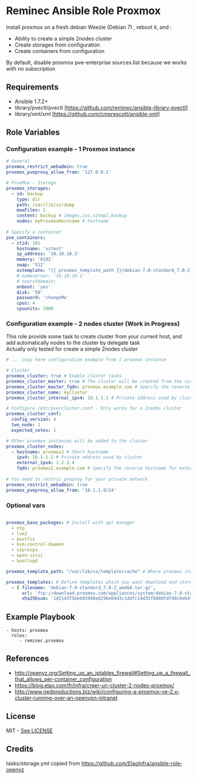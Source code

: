 # Reminec Ansible Role Proxmox

Install proxmox on a fresh debian Weezie (Debian 7) , reboot it, and :
 - Ability to create a simple 2nodes cluster
 - Create storages from configuration
 - Create containers from configuration
 
By default, disable proxmox pve-enterprise sources.list because we works with no subscription

## Requirements
- Ansible 1.7.2+
- library/pvectl/pvectl [https://github.com/reminec/ansible-library-pvectl]
- library/xml/xml [https://github.com/cmprescott/ansible-xml]

## Role Variables

### Configuration example - 1 Proxmox instance
```yaml
# General
proxmox_restrict_webadmin: true
proxmox_pveproxy_allow_from: '127.0.0.1'

# ProxMox - Storage
proxmox_storages:
  - id: backup
    type: dir
    path: /var/lib/vz/dump
    maxFiles: 1
    content: backup # images,iso,vztmpl,backup
    nodes: myProxmoxHostname # hostname
    
# Specify a container
pve_containers:
  - ctid: 101
    hostname: 'vztest'
    ip_address: '10.10.10.2'
    memory: '8192'
    swap: '512'
    ostemplate: "{{ proxmox_template_path }}/debian-7.0-standard_7.0-2_amd64.tar.gz"
    # nameserver: '10.10.10.1'
    # searchdomain:
    onboot: 'yes'
    disk: '50'
    password: 'changeMe'
    cpus: 4
    cpuunits: 2000
```
### Configuration example - 2 nodes cluster (Work in Progress)
This role provide some task to create cluster from your current host, and add automatically nodes to the cluster by delegate task   
Actually only tested for create a simple 2nodes cluster
```yaml
# ... Copy here configuration example from 1 proxmox instance

# Cluster
proxmox_cluster: true # Enable cluster tasks
proxmox_cluster_master: true # The cluster will be created from the current host
proxmox_cluster_master_fqdn: proxmox.example.com # Specify the reverse hostname for external ipv4
proxmox_cluster_name: myCluster 
proxmox_cluster_internal_ipv4: 10.1.1.1 # Private address used by cluster

# Configure /etc/pve/cluster.conf - Only works for a 2nodes cluster
proxmox_cluster_conf:
  config_version: 4
  two_node: 1
  expected_votes: 1

# Other proxmox instances will be added to the cluster
proxmox_cluster_nodes:
  - hostname: proxmox2 # Short hostname
    ipv4: 10.1.1.2 # Private address used by cluster
    external_ipv4: 1.2.3.4 
    fqdn: proxmox2.example.com # Specify the reverse hostname for external ipv4
    
# You need to restric pveproy for your private network
proxmox_restrict_webadmin: true
proxmox_pveproxy_allow_from: '10.1.1.0/24'
```

### Optional vars

```yaml

proxmox_base_packages: # Install with apt manager
  - ntp
  - lvm2
  - postfix 
  - ksm-control-daemon 
  - vzprocps 
  - open-iscsi 
  - bootlogd

proxmox_template_path: "/var/lib/vz/template/cache" # Where proxmox store templates

proxmox_templates: # Define templates which you want download and store on proxmox
  - { filename: 'debian-7.0-standard_7.0-2_amd64.tar.gz', 
      url: 'ftp://download.proxmox.com/appliances/system/debian-7.0-standard_7.0-2_amd64.tar.gz',
      sha256sum: '1d114375beb93940ad296e64d3c1ddfc14d35fb00dfdf40c8eb4f4b70496b3c5' }

```

## Example Playbook

    - hosts: proxmox
      roles:
         - reminec.proxmox

## References
- http://openvz.org/Setting_up_an_iptables_firewall#Setting_up_a_firewall_that_allows_per-container_configuration
- https://blog.elao.com/fr/infra/creer-un-cluster-2-nodes-proxmox/
- http://www.nedproductions.biz/wiki/configuring-a-proxmox-ve-2.x-cluster-running-over-an-openvpn-intranet

## License
MIT - [See LICENSE](LICENSE)

## Credits
tasks/storage.yml copied from https://github.com/ElaoInfra/ansible-role-openvz

